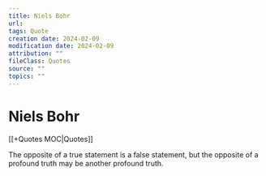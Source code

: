 ```yaml
---
title: Niels Bohr
url: 
tags: Quote
creation date: 2024-02-09
modification date: 2024-02-09
attribution: ""
fileClass: Quotes
source: ""
topics: ""
---
```


# Niels Bohr

[[+Quotes MOC|Quotes]]

The opposite of a true statement is a false statement, but the opposite of a profound truth may be another profound truth.
